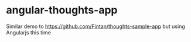 angular-thoughts-app
====================

Similar demo to https://github.com/Fintan/thoughts-sample-app but using Angularjs this time
